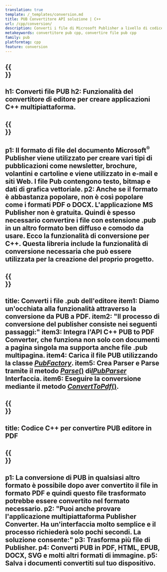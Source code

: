 ```yaml
---
translation: true
template: /_templates/conversion.md
title: PUB Convertitore API soluzione | C++
url: /cpp/conversion/
description: Converti i file di Microsoft Publisher a livello di codice tramite la libreria C++. Semplice soluzione API per creare il tuo progetto C++ convertitore PUB.
metakeywords: convertitore pub cpp, convertire file pub cpp
family: pub
platformtag: cpp
feature: conversion
---
```


{{<section banner>}}
---
h1: Converti file PUB
h2: Funzionalità del convertitore di editore per creare applicazioni C++ multipiattaforma.
---

{{<section overview>}}
---
p1: Il formato di file del documento Microsoft<sup>®</sup> Publisher viene utilizzato per creare vari tipi di pubblicazioni come newsletter, brochure, volantini e cartoline e viene utilizzato in e-mail e siti Web. I file Pub contengono testo, bitmap e dati di grafica vettoriale.
p2: Anche se il formato è abbastanza popolare, non è così popolare come i formati PDF o DOCX. L'applicazione MS Publisher non è gratuita. Quindi è spesso necessario convertire i file con estensione .pub in un altro formato ben diffuso e comodo da usare. Ecco la funzionalità di conversione per C++. Questa libreria include la funzionalità di conversione necessaria che può essere utilizzata per la creazione del proprio progetto.
---

{{<section feature1>}}
---
title: Converti i file .pub dell'editore
item1: Diamo un'occhiata alla funzionalità attraverso la conversione da PUB a PDF.
item2: "Il processo di conversione del publisher consiste nei seguenti passaggi:"
item3: Integra l'API C++ PUB to PDF Converter, che funziona non solo con documenti a pagina singola ma supporta anche file .pub multipagina.
item4: Carica il file PUB utilizzando la classe [*PubFactory*](https://apiference.aspose.com/pub/cpp/class/aspose.pub.pub_factory).
item5: Crea Parser e Parse tramite il metodo [*Parse*()](https://apiference.aspose.com/pub/cpp/class/aspose.pub.i_pub_parser#ae9fc7043f382a5b4a7b694f0fe477915) di[*IPubParser*](https://reference.aspose.com/pub/cpp/class/aspose.pub.i_pub_parser) Interfaccia.
item6: Eseguire la conversione mediante il metodo [*ConvertToPdf*()](https://apiference.aspose.com/pub/cpp/class/aspose.pub.i_pdf_converter).
---

{{<section codeexample>}}
---
title: Codice C++ per convertire PUB editore in PDF
---

{{<section summary>}}
---
p1: La conversione di PUB in qualsiasi altro formato è possibile dopo aver convertito il file in formato PDF e quindi questo file trasformato potrebbe essere convertito nel formato necessario.
p2: "Puoi anche provare l'applicazione multipiattaforma Publisher Converter. Ha un'interfaccia molto semplice e il processo richiederà solo pochi secondi. La soluzione consente:"
p3: Trasforma più file di Publisher.
p4: Converti PUB in PDF, HTML, EPUB, DOCX, SVG e molti altri formati di immagine.
p5: Salva i documenti convertiti sul tuo dispositivo.
---